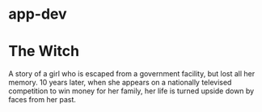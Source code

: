 # app-dev
# The Witch
A story of a girl who is escaped from a government facility, but lost all her memory. 10 years later, when she appears on a nationally televised competition to win money for her family, her life is turned upside down by faces from her past.
